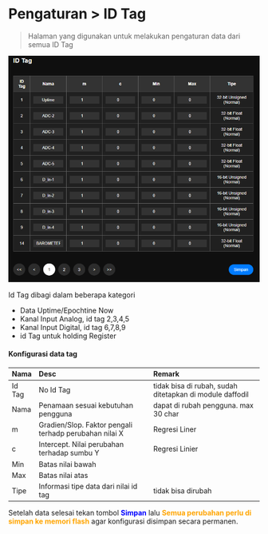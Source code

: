 # Pengaturan > ID Tag

> Halaman yang digunakan untuk melakukan pengaturan data dari semua ID Tag

![Id Tag](../../assets/images/p_idtag.PNG)

Id Tag dibagi dalam beberapa kategori
- Data Uptime/Epochtine Now
- Kanal Input Analog, id tag 2,3,4,5
- Kanal Input Digital, id tag 6,7,8,9
- id Tag untuk holding Register

#### Konfigurasi data tag
|Nama|Desc|Remark|
|:---|:---|:-----|
|Id Tag| No Id Tag | tidak bisa di rubah, sudah ditetapkan di module daffodil|
|Nama|Penamaan sesuai kebutuhan pengguna|dapat di rubah pengguna. max 30 char|
|m|Gradien/Slop. Faktor pengali terhadp perubahan nilai X|Regresi Liner|
|c|Intercept. Nilai perubahan terhadap sumbu Y |Regresi Linier|
|Min|Batas nilai bawah||
|Max|Batas nilai atas||
|Tipe|Informasi tipe data dari nilai id tag|tidak bisa dirubah|


Setelah data selesai tekan tombol <span style="color:blue; font-weight:bold">Simpan</span> lalu <span style="color:orange; font-weight:bold">Semua perubahan perlu di simpan ke memori flash</span> agar konfigurasi disimpan secara permanen.







